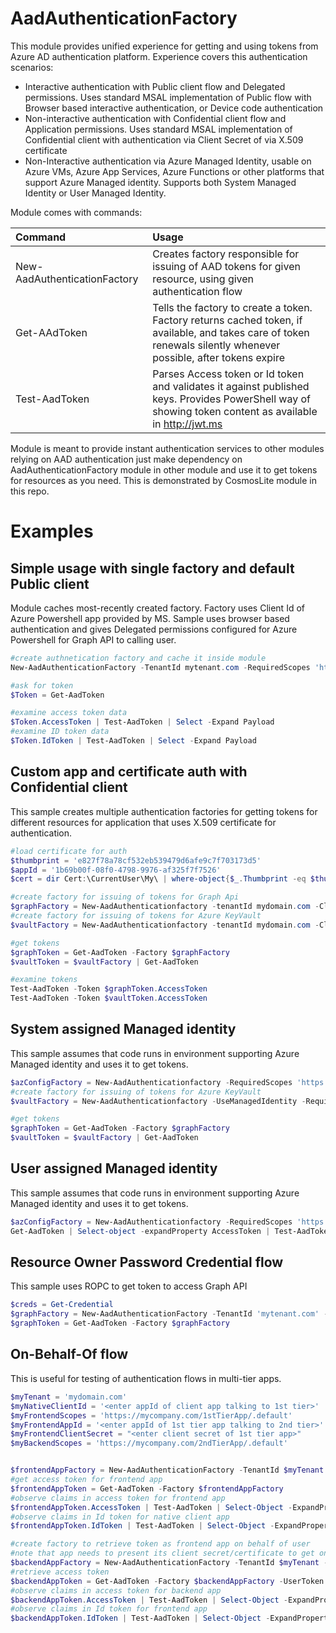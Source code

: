 # AadAuthenticationFactory
This module provides unified experience for getting and using tokens from Azure AD authentication platform. Experience covers this authentication scenarios:
  - Interactive authentication with Public client flow and Delegated permissions. Uses standard MSAL implementation of Public flow with Browser based interactive authentication, or Device code authentication
  - Non-interactive authentication with Confidential client flow and Application permissions. Uses standard MSAL implementation of Confidential client with authentication via Client Secret of via X.509 certificate
  - Non-Interactive authentication via Azure Managed Identity, usable on Azure VMs, Azure App Services, Azure Functions or other platforms that support Azure Managed identity. Supports both System Managed Identity or User Managed Identity.

Module comes with commands:

|Command|Usage|
|:------|:----|
|New-AadAuthenticationFactory | Creates factory responsible for issuing of AAD tokens for given resource, using given authentication flow|
|Get-AAdToken|Tells the factory to create a token. Factory returns cached token, if available, and takes care of token renewals silently whenever possible, after tokens expire|
|Test-AadToken|Parses Access token or Id token and validates it against published keys. Provides PowerShell way of showing token content as available in http://jwt.ms|

Module is meant to provide instant authentication services to other modules relying on AAD authentication  just make dependency on AadAuthenticationFactory module in other module and use it to get tokens for resources as you need. This is demonstrated by CosmosLite module in this repo.

# Examples

## Simple usage with single factory and default Public client
Module caches most-recently created factory. Factory uses Client Id of Azure Powershell app provided by MS. Sample uses browser based authentication and gives Delegated permissions configured for Azure Powershell for Graph API to calling user.
```powershell
#create authnetication factory and cache it inside module
New-AadAuthenticationFactory -TenantId mytenant.com -RequiredScopes 'https://graph.microsoft.com/.default' -AuthMode Interactive | Out-Null

#ask for token
$Token = Get-AadToken

#examine access token data
$Token.AccessToken | Test-AadToken | Select -Expand Payload
#examine ID token data
$Token.IdToken | Test-AadToken | Select -Expand Payload
```

## Custom app and certificate auth with Confidential client
This sample creates multiple authentication factories for getting tokens for different resources for application that uses X.509 certificate for authentication.

```powershell
#load certificate for auth
$thumbprint = 'e827f78a78cf532eb539479d6afe9c7f703173d5'
$appId = '1b69b00f-08f0-4798-9976-af325f7f7526'
$cert = dir Cert:\CurrentUser\My\ | where-object{$_.Thumbprint -eq $thumbprint}

#create factory for issuing of tokens for Graph Api
$graphFactory = New-AadAuthenticationfactory -tenantId mydomain.com -ClientId $appId --X509Certificate $cert -RequiredScopes 'https://graph.microsoft.com/.default'
#create factory for issuing of tokens for Azure KeyVault
$vaultFactory = New-AadAuthenticationfactory -tenantId mydomain.com -ClientId $appId --X509Certificate $cert -RequiredScopes 'https://vault.azure.net/.default'

#get tokens
$graphToken = Get-AadToken -Factory $graphFactory
$vaultToken = $vaultFactory | Get-AadToken

#examine tokens
Test-AadToken -Token $graphToken.AccessToken
Test-AadToken -Token $vaultToken.AccessToken
```

## System assigned Managed identity
This sample assumes that code runs in environment supporting Azure Managed identity and uses it to get tokens.
```powershell
$azConfigFactory = New-AadAuthenticationfactory -RequiredScopes 'https://azconfig.io/.default' -UseManagedIdentity
#create factory for issuing of tokens for Azure KeyVault
$vaultFactory = New-AadAuthenticationfactory -UseManagedIdentity -RequiredScopes 'https://vault.azure.net/.default'

#get tokens
$graphToken = Get-AadToken -Factory $graphFactory
$vaultToken = $vaultFactory | Get-AadToken
```
## User assigned Managed identity
This sample assumes that code runs in environment supporting Azure Managed identity and uses it to get tokens.
```powershell
$azConfigFactory = New-AadAuthenticationfactory -RequiredScopes 'https://azconfig.io/.default' -UseManagedIdentity -ClientId '3a174b1e-7b2a-4f21-a326-90365ff741cf'
Get-AadToken | Select-object -expandProperty AccessToken | Test-AadToken | select-object -expandProperty payload
```

## Resource Owner Password Credential flow
This sample uses ROPC to get token to access Graph API

```powershell
$creds = Get-Credential
$graphFactory = New-AadAuthenticationFactory -TenantId 'mytenant.com' -ClientId $graphApiClientId -ResourceOwnerCredential $creds -RequiredScopes 'https://graph.microsoft.com/.default'
$graphToken = Get-AadToken -Factory $graphFactory

```
## On-Behalf-Of flow
This is useful for testing of authentication flows in multi-tier apps.
```powershell
$myTenant = 'mydomain.com'
$myNativeClientId = '<enter appId of client app talking to 1st tier>'
$myFrontendScopes = 'https://mycompany.com/1stTierApp/.default'
$myFrontendAppId = '<enter appId of 1st tier app talking to 2nd tier>'
$myFrontendClientSecret = "<enter client secret of 1st tier app>"
$myBackendScopes = 'https://mycompany.com/2ndTierApp/.default'


$frontendAppFactory = New-AadAuthenticationFactory -TenantId $myTenant -RequiredScopes $myFrontendScopes -ClientId $myNativeClientId -AuthMode Interactive
#get access token for frontend app
$frontendAppToken = Get-AadToken -Factory $frontendAppFactory
#observe claims in access token for frontend app
$frontendAppToken.AccessToken | Test-AadToken | Select-Object -ExpandProperty payload
#observe claims in Id token for native client app
$frontendAppToken.IdToken | Test-AadToken | Select-Object -ExpandProperty payload

#create factory to retrieve token as frontend app on behalf of user
#note that app needs to present its client secret/certificate to get onbehalf-of token
$backendAppFactory = New-AadAuthenticationFactory -TenantId $myTenant -RequiredScopes $myBackendScopes -ClientId $myFrontendAppId -ClientSecret $myFrontendClientSecret
#retrieve access token
$backendAppToken = Get-AadToken -Factory $backendAppFactory -UserToken $frontendAppToken.AccessToken
#observe claims in access token for backend app
$backendAppToken.AccessToken | Test-AadToken | Select-Object -ExpandProperty payload
#observe claims in Id token for frontend app
$backendAppToken.IdToken | Test-AadToken | Select-Object -ExpandProperty payload

```
